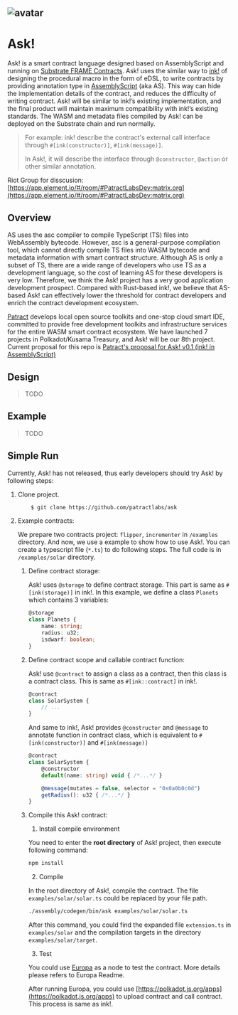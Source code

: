 ![avatar](https://patract.network/images/patract-ask.png)
---
# Ask!

Ask! is a smart contract language designed based on AssemblyScript and running on [Substrate FRAME Contracts](https://substrate.dev/docs/en/knowledgebase/smart-contracts/overview#contracts-module). Ask! uses the similar way to [ink!](https://github.com/paritytech/ink) of designing the procedural macro in the form of eDSL, to write contracts by providing annotation type in [AssemblyScript](https://github.com/AssemblyScript/assemblyscript) (aka AS). This way can hide the implementation details of the contract, and reduces the difficulty of writing contract. Ask! will be similar to ink!’s existing implementation, and the final product will maintain maximum compatibility with ink!’s existing standards. The WASM and metadata files compiled by Ask! can be deployed on the Substrate chain and run normally.

> For example: ink! describe the contract's external call interface through `#[ink(constructor)]`, `#[ink(message)]`.
> 
> In Ask!, it will describe the interface through `@constructor`, `@action` or other similar annotation.

Riot Group for disscusion: [https://app.element.io/#/room/#PatractLabsDev:matrix.org](https://app.element.io/#/room/#PatractLabsDev:matrix.org)


## Overview
AS uses the asc compiler to compile TypeScript (TS) files into WebAssembly bytecode. However, asc is a general-purpose compilation tool, which cannot directly compile TS files into WASM bytecode and metadata information with smart contract structure. Although AS is only a subset of TS, there are a wide range of developers who use TS as a development language, so the cost of learning AS for these developers is very low. Therefore, we think the Ask! project has a very good application development prospect. Compared with Rust-based ink!, we believe that AS-based Ask! can effectively lower the threshold for contract developers and enrich the contract development ecosystem.

[Patract](https://patract.io/) develops local open source toolkits and one-stop cloud smart IDE, committed to provide free development toolkits and infrastructure services for the entire WASM smart contract ecosystem. We have launched 7 projects in Polkadot/Kusama Treasury, and Ask! will be our 8th project. Current proposal for this repo is [Patract's proposal for Ask! v0.1 (ink! in AssemblyScript)](https://kusama.polkassembly.io/post/398)

## Design
> TODO

## Example
> TODO

## Simple Run
Currently, Ask! has not released, thus early developers should try Ask! by following steps:

1. Clone project.

    ```bash
        $ git clone https://github.com/patractlabs/ask
    ```

2. Example contracts:

    We prepare two contracts project: `flipper`, `incrementer` in `/examples` directory. And now, we use a example to show how to use Ask!. You can create a typescript file (`*.ts`) to do following steps. The full code is in `/examples/solar` directory.

    1. Define contract storage:

        Ask! uses `@storage` to define contract storage. This part is same as `#[ink(storage)]` in ink!. In this example, we define a class `Planets` which contains 3 variables:

        ```ts
        @storage
        class Planets {
            name: string;
            radius: u32;
            isdwarf: boolean;
        }
        ```

    2. Define contract scope and callable contract function:

        Ask! use `@contract` to assign a class as a contract, then this class is a contract class. This is same as `#[ink::contract]` in ink!.

        ```ts
        @contract
        class SolarSystem {
            // ...
        }
        ```

        And same to ink!, Ask! provides `@constructor` and `@message` to annotate function in contract class, which is equivalent to `#[ink(constructor)]` and `#[ink(message)]`

        ```ts
        @contract
        class SolarSystem {
            @constructor
            default(name: string) void { /*...*/ }

            @message(mutates = false, selector = "0x0a0b0c0d")
            getRadius(): u32 { /*...*/ }
        }
        ```

    3. Compile this Ask! contract:

        1. Install compile environment

        You need to enter the **root directory** of Ask! project, then execute following command:

        ```bash
        npm install
        ```

        2. Compile

        In the root directory of Ask!, compile the contract. The file `examples/solar/solar.ts` could be replaced by your file path.

        ```bash
        ./assembly/codegen/bin/ask examples/solar/solar.ts
        ```

        After this command, you could find the expanded file `extension.ts` in `examples/solar` and the compilation targets in the directory `examples/solar/target`.

        3. Test

        You could use [Europa](https://github.com/patractlabs/europa) as a node to test the contract. More details please refers to Europa Readme.

        After running Europa, you could use [https://polkadot.js.org/apps](https://polkadot.js.org/apps) to upload contract and call contract. This process is same as ink!.
